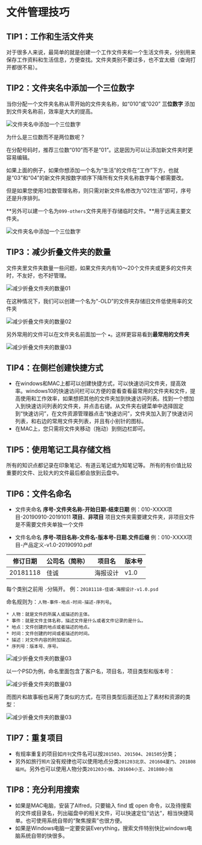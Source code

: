 # 文件管理技巧

## TIP1：工作和生活文件夹

对于很多人来说，最简单的就是创建一个工作文件夹和一个生活文件夹，分别用来保存工作资料和生活信息，方便查找。文件夹类别不要过多，也不宜太细（查询打开都很不易）。

## TIP2：文件夹名中添加一个三位数字

当你分配一个文件夹名称从零开始的文件夹名称，如“010”或“020” **三位数字** 添加到文件夹名称前，效率是大大的提高。

![文件夹名中添加一个三位数字](file-trips.assets/file-trips3.png)

为什么是三位数而不是两位数呢？

在分配号码时，推荐三位数“010”而不是“01”。这是因为可以让添加新文件夹时更容易编辑。

如果上面的例子，如果你想添加一个名为“生活”的文件在“工作”下方，也就是“03”和“04”的新文件夹按数字顺序下降所有文件夹名称数字每个都需要改。

但是如果您使用3位数管理名称，则只需对新文件名修改为“021生活”即可，序号还是升序排列。

**另外可以建一个名为`099-others`文件夹用于存储临时文件。**用于远离主要文件夹。

![文件夹名中添加一个三位数字](file-trips.assets/file-trips8.png)

## TIP3：减少折叠文件夹的数量

文件夹里文件夹数量一些问题，如果文件夹内有10〜20个文件夹或更多的文件夹时，不友好，也不好管理。

![减少折叠文件夹的数量01](file-trips.assets/file-trips1.png)

在这种情况下，我们可以创建一个名为“-OLD”的文件夹存储旧文件低使用率的文件夹

![减少折叠文件夹的数量02](file-trips.assets/file-trips2.png)

另外常用的文件可以在文件夹名前面加一个 **`★`**。这样更容易看到**最常用的文件夹**

![减少折叠文件夹的数量03](file-trips.assets/file-trips4.png)

## TIP4：在侧栏创建快捷方式

- 在windows和MAC上都可以创建快捷方式，可以快速访问文件夹，提高效率。windows10的快速访问栏可以方便的查看查看最常用的文件夹和文件，提高使用和工作效率，如果想把其他的文件夹加到快速访问列表。找到一个想加入到快速访问列表的文件夹，并点击右键。从文件夹右键菜单中选择固定到“快速访问”，在文件资源管理器点击“快速访问”，文件夹加入到了快速访问列表，和右边的常用文件夹列表，并且有小别针的图标。
- 在MAC上，您只需将文件夹移动（拖动）到侧边栏即可。

## TIP5：使用笔记工具存储文档

所有的知识点都记录在印象笔记、有道云笔记或为知笔记等。
所有的有价值比较重要的文件、比较大的文件最后都会放到云盘中。

## TIP6：文件名命名

- 文件夹命名
**序号-文件夹名称-开始日期-结束日期**
例：010-XXXX项目-20190910-20191011
**项目**、**非项目**
项目文件夹需要建文件夹，非项目文件是不需要文件夹单独一个文件

- 文件名命名
**序号-项目名称-文件名-版本号-日期.文件后缀**
例：010-XXXX项目-产品定义-v1.0-20190910.pdf

| 修订日期 | 公司名（简称）| 项目名 | 版本号 |
| ---- | ---- | ---- | ---- |
| 20181118 | 佳诚 | 海报设计 | v1.0|
每个类别之前用 `-`分隔开。
例：`20181118-佳诚-海报设计-v1.0.psd`

命名规则为：`人物-事件-地点-时间-描述-序列号`。

    * 人物：就是文件的所属人或描述的主体。
    * 事件：就是文件主体名称，描述文件是什么或者文件记录的是什么。
    * 地点：文件创建的地点或者描述的地点。
    * 时间：文件创建的时间或者描述的时间。
    * 描述：对文件内容的附加描述。
    * 序列号：版本号、序号。

![减少折叠文件夹的数量03](file-trips.assets/file-trips6.png)

以一个PSD为例，命名里面包含了客户名，项目名，项目类型和版本号：

![减少折叠文件夹的数量03](file-trips.assets/file-trips7.jpg)

而图片和故事板也采用了类似的方式，在项目类型后面还加上了素材和资源的类型：

![减少折叠文件夹的数量03](file-trips.assets/file-trips5.jpg)

## TIP7：重复项目

- 有规率重复的项目如`月刊`文件名可以按`201503`、`201504`、`201505`分类；
- 另外如旅行`照片`没有规律也可以使用地点分类`201203北京`、`201604厦门`、`201808福州`。另外也可以使用人物分类`201203小强`、`201604小王`、`201808小张`

## TIP8：充分利用搜索

- 如果是MAC电脑，安装了Alfred，只要输入 find 或 open 命令，以及待搜索的文件或目录名，列出磁盘中的相关文件，可以快速定位“访达“，相当快捷简单。也可使用系统自带的“聚焦搜索”也很方便。
- 如果是Windows电脑一定要安装Everything，搜索文件特别快比windows电脑系统自带的快很多。
